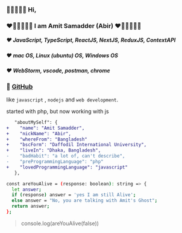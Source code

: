 ### 💎💎💎💎💎 Hi,
### ❤️🧡💛💚💜💙 I am Amit Samadder (Abir) ❤️🧡💛💚💜💙

##### ❤️ JavaScript, TypeScript, ReactJS, NextJS, ReduxJS, ContextAPI 
##### ❤️ mac OS, Linux (ubuntu) OS, Windows OS 
##### ❤️ WebStorm, vscode, postman, chrome

### 💎 [GitHub](https://github.com/amiamitswe)

like `javascript` , `nodejs` and `web development`.

started with php, but now working with js

```diff
   "aboutMySelf": {
+    "name": "Amit Samadder",
+    "nickName": "Abir",
+    "whereFrom": "Bangladesh"
+    "bscForm": "Daffodil International University",
+    "liveIn": "Dhaka, Bangladesh",
-    "badHabit": "a lot of, can't describe",
-    "preProgrammingLanguage": "php"
+    "lovedProgrammingLanguage": "javascript"
   },
```

```bash
const areYouAlive = (response: boolean): string => {
  let answer;
  if (response) answer = 'yes I am still Alive';
  else answer = "No, you are talking with Amit's Ghost";
  return answer;
};
```



> console.log(areYouAlive(false))


